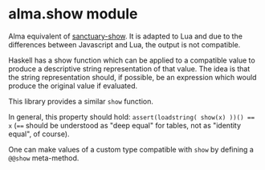 # alma.show module

Alma equivalent of [sanctuary-show][1]. It is adapted to Lua and due to the
differences between Javascript and Lua, the output is not compatible.

Haskell has a show function which can be applied to a compatible value to
produce a descriptive string representation of that value. The idea is that the
string representation should, if possible, be an expression which would produce
the original value if evaluated.

This library provides a similar `show` function.

In general, this property should hold: `assert(loadstring( show(x) ))() == x`
(`==` should be understood as "deep equal" for tables, not as "identity equal",
of course).

One can make values of a custom type compatible with `show` by defining a
`@@show` meta-method.

[1]: https://github.com/sanctuary-js/sanctuary-show
